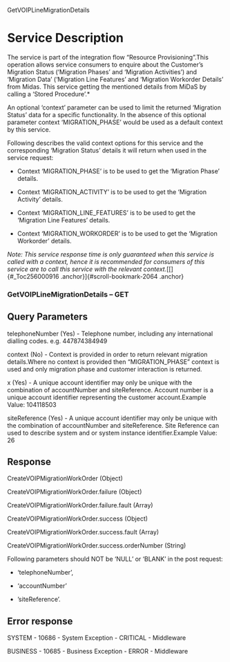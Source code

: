 GetVOIPLineMigrationDetails

Service Description
===================

The service is part of the integration flow “Resource
Provisioning”.This operation allows service consumers to enquire about
the Customer’s Migration Status (‘Migration Phases’ and ‘Migration
Activities’) and ‘Migration Data’ (‘Migration Line Features’ and
‘Migration Workorder Details’ from Midas. This service getting the
mentioned details from MiDaS by calling a ‘Stored Procedure’.*

An optional ‘context’ parameter can be used to limit the returned
‘Migration Status’ data for a specific functionality. In the absence of
this optional parameter context ‘MIGRATION\_PHASE’ would be used as a
default context by this service.

Following describes the valid context options for this service and the
corresponding ‘Migration Status’ details it will return when used in the
service request:

-   Context ‘MIGRATION\_PHASE’ is to be used to get the ‘Migration
    Phase’ details.

-   Context ‘MIGRATION\_ACTIVITY’ is to be used to get the ‘Migration
    Activity’ details.

-   Context ‘MIGRATION\_LINE\_FEATURES’ is to be used to get the
    ‘Migration Line Features’ details.

-   Context ‘MIGRATION\_WORKORDER’ is to be used to get the ‘Migration
    Workorder’ details.

*Note: This service response time is only guaranteed when this service
is called with a context, hence it is recommended for consumers of this
service are to call this service with the relevant
context.*[[]{#_Toc256000916 .anchor}]{#scroll-bookmark-2064 .anchor}


### GetVOIPLineMigrationDetails – GET
Query Parameters
--------

  telephoneNumber        (Yes) -   Telephone number, including any international dialling codes. e.g. 447874384949
  
  context       (No) - Context is provided in order to return relevant migration details.Where no context is provided then “MIGRATION\_PHASE” context is used and only migration phase and customer interaction is returned.  
  
  x   (Yes) - A unique account identifier may only be unique with the combination of accountNumber and siteReference. Account number is a unique account identifier representing the customer account.Example Value: 104118503
  
  siteReference   (Yes) - A unique account identifier may only be unique with the combination of accountNumber and siteReference. Site Reference can used to describe system and or system instance identifier.Example Value: 26

Response
--------

  CreateVOIPMigrationWorkOrder        (Object)
  
  CreateVOIPMigrationWorkOrder.failure      (Object)
  
  CreateVOIPMigrationWorkOrder.failure.fault      (Array)
  
  CreateVOIPMigrationWorkOrder.success        (Object)
  
  CreateVOIPMigrationWorkOrder.success.fault    (Array)
  
  CreateVOIPMigrationWorkOrder.success.orderNumber   (String)

Following parameters should NOT be ‘NULL’ or ‘BLANK’ in the post
request:

-   ‘telephoneNumber’,

-   ‘accountNumber’

-   ’siteReference’.

Error response
--------------

  
  SYSTEM  -    10686   -   System Exception  -   CRITICAL  -     Middleware
  
  BUSINESS -  10685    -  Business Exception -  ERROR      -   Middleware
